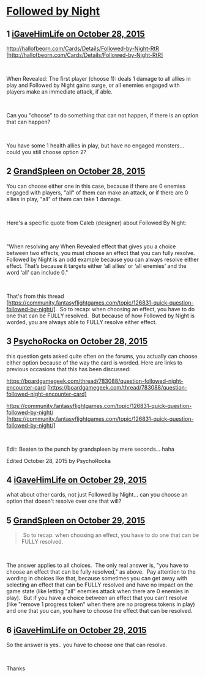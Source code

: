 # [Followed by Night](https://community.fantasyflightgames.com/topic/192281-followed-by-night/)

## 1 [iGaveHimLife on October 28, 2015](https://community.fantasyflightgames.com/topic/192281-followed-by-night/?do=findComment&comment=1867688)

http://hallofbeorn.com/Cards/Details/Followed-by-Night-RtR [http://hallofbeorn.com/Cards/Details/Followed-by-Night-RtR]

 

When Revealed: The first player (choose 1): deals 1 damage to all allies in play and Followed by Night gains surge, or all enemies engaged with players make an immediate attack, if able.

 

Can you "choose" to do something that can not happen, if there is an option that can happen?

 

You have some 1 health allies in play, but have no engaged monsters... could you still choose option 2?

## 2 [GrandSpleen on October 28, 2015](https://community.fantasyflightgames.com/topic/192281-followed-by-night/?do=findComment&comment=1867730)

You can choose either one in this case, because if there are 0 enemies engaged with players, "all" of them can make an attack, or if there are 0 allies in play, "all" of them can take 1 damage.

 

Here's a specific quote from Caleb (designer) about Followed By Night:

 

"When resolving any When Revealed effect that gives you a choice between two effects, you must choose an effect that you can fully resolve. Followed by Night is an odd example because you can always resolve either effect. That’s because it targets either ‘all allies’ or ‘all enemies’ and the word ‘all’ can include 0."

 

That's from this thread [https://community.fantasyflightgames.com/topic/126831-quick-question-followed-by-night/].  So to recap: when choosing an effect, you have to do one that can be FULLY resolved.  But because of how Followed by Night is worded, you are always able to FULLY resolve either effect.

## 3 [PsychoRocka on October 28, 2015](https://community.fantasyflightgames.com/topic/192281-followed-by-night/?do=findComment&comment=1867731)

this question gets asked quite often on the forums, you actually can choose either option because of the way the card is worded. Here are links to previous occasions that this has been discussed:

https://boardgamegeek.com/thread/783088/question-followed-night-encounter-card [https://boardgamegeek.com/thread/783088/question-followed-night-encounter-card]

https://community.fantasyflightgames.com/topic/126831-quick-question-followed-by-night/ [https://community.fantasyflightgames.com/topic/126831-quick-question-followed-by-night/]

 

Edit: Beaten to the punch by grandspleen by mere seconds... haha

Edited October 28, 2015 by PsychoRocka

## 4 [iGaveHimLife on October 29, 2015](https://community.fantasyflightgames.com/topic/192281-followed-by-night/?do=findComment&comment=1869194)

what about other cards, not just Followed by Night... can you choose an option that doesn't resolve over one that will?

## 5 [GrandSpleen on October 29, 2015](https://community.fantasyflightgames.com/topic/192281-followed-by-night/?do=findComment&comment=1869210)

>  So to recap: when choosing an effect, you have to do one that can be FULLY resolved.  

 

The answer applies to all choices.  The only real answer is, "you have to choose an effect that can be fully resolved," as above.  Pay attention to the wording in choices like that, because sometimes you can get away with selecting an effect that can be FULLY resolved and have no impact on the game state (like letting "all" enemies attack when there are 0 enemies in play).  But if you have a choice between an effect that you can't resolve (like "remove 1 progress token" when there are no progress tokens in play) and one that you can, you have to choose the effect that can be resolved.

## 6 [iGaveHimLife on October 29, 2015](https://community.fantasyflightgames.com/topic/192281-followed-by-night/?do=findComment&comment=1869234)

So the answer is yes.. you have to choose one that can resolve.

 

Thanks


